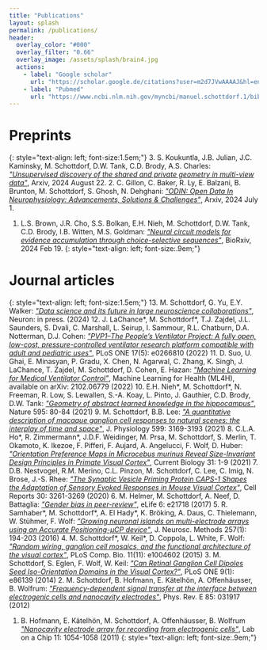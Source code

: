 ```yaml
---
title: "Publications"
layout: splash
permalink: /publications/
header:
  overlay_color: "#000"
  overlay_filter: "0.66"
  overlay_image: /assets/splash/brain4.jpg
  actions:
    - label: "Google scholar"
      url: "https://scholar.google.de/citations?user=m2d7JVwAAAAJ&hl=en"
    - label: "Pubmed"
      url: "https://www.ncbi.nlm.nih.gov/myncbi/manuel.schottdorf.1/bibliography/public/"
---
```


# Preprints
{: style="text-align: left; font-size:1.5em;"}
3. S. Koukuntla, J.B. Julian, J.C. Kaminsky, M. Schottdorf, D.W. Tank, C.D. Brody, A.S. Charles: [*"Unsupervised discovery of the shared and private geometry in multi-view data"*](https://arxiv.org/abs/2408.12091), Arxiv, 2024 August 22.
2. C. Gillon, C. Baker, R. Ly, E. Balzani, B. Brunton, M. Schottdorf, S. Ghosh, N. Dehghani: [*"ODIN: Open Data In Neurophysiology: Advancements, Solutions & Challenges"*](https://arxiv.org/abs/2407.00976), Arxiv, 2024 July 1.
1. L.S. Brown, J.R. Cho, S.S. Bolkan, E.H. Nieh, M. Schottdorf, D.W. Tank, C.D. Brody, I.B. Witten, M.S. Goldman: [*"Neural circuit models for evidence accumulation through choice-selective sequences"*](https://www.biorxiv.org/content/10.1101/2023.09.01.555612v4), BioRxiv, 2024 Feb 19. 
{: style="text-align: left; font-size:.9em;"}

# Journal articles
{: style="text-align: left; font-size:1.5em;"}
13. M. Schottdorf, G. Yu, E.Y. Walker: [*"Data science and its future in large neuroscience collaborations"*](https://www.biorxiv.org/content/10.1101/2024.03.20.585936v1), Neuron: in press. (2024)
12. J. LaChance\*, M. Schottdorf\*, T.J. Zajdel, J.L. Saunders, S. Dvali, C. Marshall, L. Seirup, I. Sammour, R.L. Chatburn, D.A. Notterman, D.J. Cohen: [*"PVP1–The People’s Ventilator Project: A fully
open, low-cost, pressure-controlled ventilator research platform compatible with adult and pediatric uses"*](https://doi.org/10.1371/journal.pone.0266810), PLoS ONE 17(5): e0266810 (2022)
11. D. Suo, U. Ghai, E. Minasyan, P. Gradu, X. Chen, N. Agarwal, C. Zhang, K. Singh, J. LaChance, T. Zajdel, M. Schottdorf, D. Cohen, E. Hazan: [*"Machine Learning for Medical Ventilator Control"*](https://arxiv.org/abs/2102.06779), Machine Learning for Health (ML4H), available on arXiv: 2102.06779 (2022)
10. E.H. Nieh\*, M. Schottdorf\*, N. Freeman, R. Low, S. Lewallen, S.-A. Koay, L. Pinto, J. Gauthier, C.D. Brody, D.W. Tank: [*"Geometry of abstract learned knowledge in the hippocampus"*](https://www.nature.com/articles/s41586-021-03652-7), Nature 595: 80-84 (2021)
9. M. Schottdorf, B.B. Lee: [*"A quantitative description of macaque ganglion cell responses to natural scenes: the interplay of time and space"*](https://physoc.onlinelibrary.wiley.com/doi/abs/10.1113/JP281200), J. Physiology 599: 3169-3193 (2021)
8. C.L.A. Ho\*, R. Zimmermann\*, J.D.F. Weidinger, M. Prsa, M. Schottdorf, S. Merlin, T. Okamoto, K. Ikezoe, F. Pifferi, F. Aujard, A. Angelucci, F. Wolf, D. Huber: [*"Orientation Preference Maps in Microcebus murinus Reveal Size-Invariant Design Principles in Primate Visual Cortex"*](https://www.sciencedirect.com/science/article/pii/S0960982220317383), Current Biology 31: 1-9 (2021)
7. D.B. Nestvogel, R.M. Merino, C.L. Pinzon, M. Schottdorf, C. Lee, C. Imig, N. Brose, J.-S. Rhee: [*"The Synaptic Vesicle Priming Protein CAPS-1 Shapes the Adaptation of Sensory Evoked Responses in Mouse Visual Cortex"*](https://www.sciencedirect.com/science/article/pii/S2211124720302060), Cell Reports 30: 3261-3269 (2020)
6. M. Helmer, M. Schottdorf, A. Neef, D. Battaglia: [*"Gender bias in peer-review"*](https://elifesciences.org/articles/21718), eLife 6: e21718 (2017)
5. R. Samhaber\*, M. Schottdorf\*, A. El Hady\*, K. Bröking, A. Daus, C. Thielemann, W. Stühmer, F. Wolf: [*"Growing neuronal islands on multi-electrode arrays using an Accurate Positioning-µCP device"*](https://www.sciencedirect.com/science/article/abs/pii/S0165027015003556), J. Neurosc. Methods 257(1): 194-203 (2016)
4. M. Schottdorf\*, W. Keil\*, D. Coppola, L. White, F. Wolf: [*"Random wiring, ganglion cell mosaics, and the functional architecture of the visual cortex"*](https://journals.plos.org/ploscompbiol/article?id=10.1371/journal.pcbi.1004602), PLoS Comp. Bio. 11(11): e1004602 (2015)
3. M. Schottdorf, S. Eglen, F. Wolf, W. Keil: [*"Can Retinal Ganglion Cell Dipoles Seed Iso-Orientation Domains in the Visual Cortex?"*](https://journals.plos.org/plosone/article?id=10.1371/journal.pone.0086139), PLoS ONE 9(1): e86139 (2014)
2. M. Schottdorf, B. Hofmann, E. Kätelhön, A. Offenhäusser, B. Wolfrum: [*"Frequency-dependent signal transfer at the interface between electrogenic cells and nanocavity electrodes"*](https://journals.aps.org/pre/abstract/10.1103/PhysRevE.85.031917), Phys. Rev. E 85: 031917 (2012)
1. B. Hofmann, E. Kätelhön, M. Schottdorf, A. Offenhäusser, B. Wolfrum [*"Nanocavity electrode array for recording from electrogenic cells"*](https://pubs.rsc.org/en/content/articlelanding/2011/lc/c0lc00582g/unauth#!divAbstract), Lab on a Chip 11: 1054-1058 (2011)
{: style="text-align: left; font-size:.9em;"}

